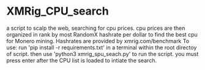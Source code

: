 # XMRig_CPU_search
a script to scalp the web, searching for cpu prices. cpu prices are then organized in rank by most RandomX hashrate per dollar to find the best cpu for Monero mining. Hashrates are provided by xmrig.com/benchmark
To use: run 'pip install -r requirements.txt' in a terminal within the root directoy of script. then use 'python3 xmrig_spu_seach.py' to run the script. you must press enter after the CPU list is loaded to intiate the search.
